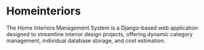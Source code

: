 # Homeinteriors
The Home Interiors Management System is a Django-based web application designed to streamline interior design projects, offering dynamic category management, individual database storage, and cost estimation.
